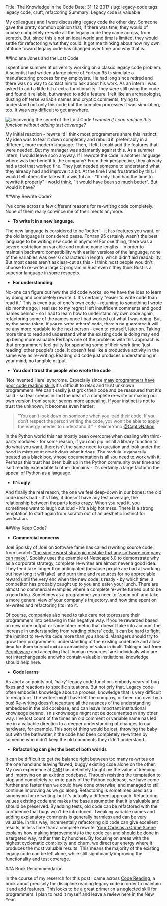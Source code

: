 Title: The Knowledge in the Code
Date: 31-12-2017
slug: legacy-code
tags: legacy code, cruft, refactoring
Summary: Legacy code is valuable

My colleagues and I were discussing legacy code the other day. Someone gave the pretty common opinion that, if there was time, they would of course completely re-write all the legacy code they came across, from scratch. But, since this is not an ideal world and time is limited, they would settle for refactoring what they could. It got me thinking about how my own attitude toward legacy code has changed over time, and why that is.

##Indiana Jones and the Lost Code

I spent one summer at university working on a classic legacy code problem. A scientist had written a large piece of Fortran 95 to simulate a manufacturing process for my employers. He had long since retired and there was no way to contact him to ask about his work. As an intern I was asked to add a little bit of extra functionality. They were still using the code and found it reliable, but wanted to add a feature. I felt like an archaeologist, dusting off terse variable names and cryptic comments, trying to understand not only this code but the complex processes it was simulating, too. It was very difficult to get anywhere.

![Uncovering the secret of the Lost Code]({filename}/images/indy-uncovers-artifact.jpg)
*I wonder if I can replace this function without adding test coverage?*

My initial reaction - rewrite it! I think most programmers share this instinct. My idea was to tear it down completely and rebuild it, preferrably in a different, more modern language. Then, I felt, I could add the features that were needed. But my manager was adamantly against this. As a summer intern, I would leave soon anyway. If I rewrote the code in another language, where was the benefit to the company? From their perspective, they already had a tool that worked fine. They just needed someone to understand what they already had and improve it a bit. At the time I was frustrated by this. I would tell others the tale with a wistful air - "If only I had had the time to rewrite it properly" I would think, "it would have been so much better". But would it have?

##Why Rewrite Code?

I've come across a few different reasons for re-writing code completely. None of them really convince me of their merits anymore.

- **To write it in a new language.**

The new language is considered to be 'better' - it has features you want, or the old language is considered passe. Fortran 95 certainly wasn't the best language to be writing new code in anymore! For one thing, there was a severe restriction on variable and routine name lengths - in order to maintain backward compatibility with earlier versions of the language, none of the variables was over 6 characters in length, which didn't aid readability. But most cases aren't as clear-cut as this - I think most people wouldn't choose to re-write a large C program in Rust even if they think Rust is a superior language in some respects.

- **For understanding.**
 
No-one can figure out how the old code works, so we have the idea to learn by doing and completely rewrite it. It's certainly "easier to write code than read it." This is even true of one's own code - returning to something I wrote six months ago, I realised to my regret I left insufficient comments and good names behind - so I had to learn how to understand my own code again, refactoring some of the names once I had worked out what I was doing. But by the same token, if you re-write others' code, there's no guarantee it will be any more readable to the next person - even to yourself, later on. Taking more time to read and understand what the existing code is doing may end up being more valuable. Perhaps one of the problems with this approach is that programmers feel guilty for spending some of their work time 'just reading' other people's code. It doesn't feel like a productive activity in the same way as re-writing. Reading old code just produces understanding in your mind, no tangible output.

- **You don't trust the people who wrote the code.**

'Not Invented Here' syndrome. Especially since [many programmers have poor code reading skills](http://gamedevwithoutacause.com/?p=1329) it's difficult to relax and trust unknown programmers. We can't easily just grok their code and be reassured that it's solid - so fear creeps in and the idea of a complete re-write or making our own version from scratch seems more appealing. If your instinct is not to trust the unknown, it becomes even harder:

>"You can’t look down on someone when you read their code. If you don’t respect the person writing the code, you won’t be able to apply the energy needed to understand it." - Keiichi Yano [@CaptivNation](https://twitter.com/CaptivNation)

In the Python world this has mostly been overcome when dealing with third-party modules - for some reason, if you can pip install a library function to do what you want, there isn't the same need to question and look under the hood in mistrust at *how* it does what it does. The module is generally treated as a black box, whose documentation is all you need to work with it. Perhaps this trust has been built up in the Python community over time and isn't readily extendable to other domains - it's certainly a large factor in the appeal of Python as a language.

- **It's ugly**

And finally the real reason, the one we feel deep-down in our bones: the old code *looks* bad - it's flaky, it doesn't have any test coverage, the relationship between the parts looks crazy. When you read it, you sometimes want to laugh out loud - it's a big hot mess. There is a strong temptation to start again from scratch out of an aesthetic instinct for perfection.

##Why Keep Code?

- **Commercial concerns**

Joel Spolsky of Joel on Software fame has called rewriting source code from scratch ["the single worst strategic mistake that any software company can make"](https://www.joelonsoftware.com/2000/04/06/things-you-should-never-do-part-i/). Spolsky uses the example of Netscape 6.0 to demonstrate why as a corporate strategy, complete re-writes are almost never a good idea. They tend take longer than anticipated (because people are bad at working out how long it will take), and burn time and resources for no appreciable reward until the very end when the new code is ready - by which time, a competitor has probably caught up to you and eaten your lunch. There are almost no commercial examples where a complete re-write turned out to be a good idea. Sometimes as a programmer you need to 'zoom out' and take a more general view of your company's trajectory, and how time spent on re-writes and refactoring fits into it.

Of course, companies also need to take care not to pressure their programmers into behaving in this negative way. If you're rewarded based on new code output or some other metric that doesn't take into account the increase in understanding from reading others' code, it can be hard to fight the instinct to re-write code more than you should. Managers should try to grow their programmers' understanding of the existing codebase and allow time for them to read code as an activity of value in itself. Taking a leaf from [Peopleware](https://raspberrycheesecake.github.io/peopleware.html) and accepting that 'human resources' are individuals who are not interchangeable and who contain valuable institutional knowledge should help here.

- **Code learns**

As Joel also points out, 'hairy' legacy code functions embody years of bug fixes and reactions to specific situations. But not only that. Legacy code often embodies knowledge about a process, knowledge that is very difficult to recapture. The writers might have left the company, or been run over by a bus! Re-writing doesn't recapture all the nuances of the understanding embedded in the old codebase, and can leave important institutional knowledge behind. This knowledge might not be documented in any other way. I've lost count of the times an old comment or variable name has led me in a valuable direction to a deeper understanding of changes to our hardware, for example. This sort of thing would be lost, throwing the baby out with the bathwater, if the code had been completely re-written by someone who didn't keep the old comments they didn't understand.

- **Refactoring can give the best of both worlds**

It can be difficult to get the balance right between too many re-writes on the one hand and leaving flawed, buggy existing code alone on the other. My own experience at [CMR](www.cmedrobotics.com) has definitely taught me the value of keeping and improving on an existing codebase. Through resisting the temptation to stop and completely re-write parts of the Python codebase, we have come further and faster than we could have done otherwise, and managed to still continue improving as we go along. Refactoring is sometimes used as a synonymn for re-writing, but it's actually a different approach. Refactoring values existing code and makes the base assumption that it is valuable and should be preserved. By adding tests, old code can be refactored with the confidence that bugs won't be introduced. Tweaking variable names and adding explanatory comments is generally harmless and can be very valuable. In this way, incrementally refactoring old code can give excellent results, in less time than a complete rewrite. [Your Code as a Crime Scene](https://pragprog.com/book/atcrime/your-code-as-a-crime-scene) explains how making improvements to the code can and should be done in a targeted way, rather than by hunches. By focusing on areas with the highest cyclomatic complexity and churn, we direct our energy where it produces the most valuable results. This means the majority of the existing legacy code can be left alone, while still significantly improving the functionality and test coverage.

##A Book Recommendation

In the course of my research for this post I came across [Code Reading](https://www.spinellis.gr/codereading/), a book about precisely the discipline reading legacy code in order to maintain it and add features. This looks to be a great primer on a neglected skill for programmers. I plan to read it myself and leave a review here in the New Year.
